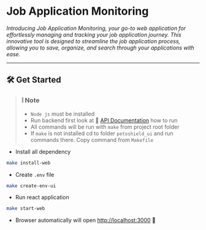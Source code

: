 # Job Application Monitoring 

*Introducing Job Application Monitoring, your go-to web 
application for effortlessly managing and tracking your job application journey. 
This innovative tool is designed to streamline the job application process, 
allowing you to save, organize, and search through your applications with ease.*


* * *
## :hammer_and_wrench: Get Started
>  ### :grey_exclamation: Note 
> - `Node js` must be installed
> - Run backend first look at :blue_book: [API Documentation](../api/README.md) how to run
> - All commands will be run with `make` from project root folder
> - If `make` is not installed cd to folder `petoshield_ui` and run commands there. Copy command from `Makefile`

- Install all dependency
```bash
make install-web
```

- Create `.env` file
```Bash
make create-env-ui
```

- Run react application
```Bash
make start-web 
```

- Browser automatically will open [http://localhost:3000](http://localhost:3000) :link:
